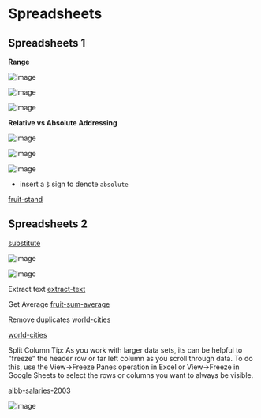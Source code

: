 # Spreadsheets

## Spreadsheets 1

**Range**

![image](./Misc/001.png)

![image](./Misc/002.png)

![image](./Misc/003.png)

**Relative vs Absolute Addressing**

![image](./Misc/004.png)

![image](./Misc/005.png)

![image](./Misc/006.png)

- insert a `$` sign to denote `absolute`

[fruit-stand](./Misc/fruit-stand.xlsx)

## Spreadsheets 2

[substitute](./Misc/substitute.xlsx)

![image](./Misc/008.png)

![image](./Misc/007.png)

Extract text
[extract-text](./Misc/extract-text.xlsx)

Get Average
[fruit-sum-average](./Misc/fruit-sum-average.xlsx)

Remove duplicates
[world-cities](./Misc/worldcities.xlsx)

[world-cities](./Misc/worldcities-clean.xlsx)

Split Column Tip:
As you work with larger data sets, its can be helpful to "freeze" the header row or far left column as you scroll through data. To do this, use the View->Freeze Panes operation in Excel or View->Freeze in Google Sheets to select the rows or columns you want to always be visible.

[albb-salaries-2003](./Misc/albb-salaries-2003.xlsx)

![image](./Misc/009.png)
